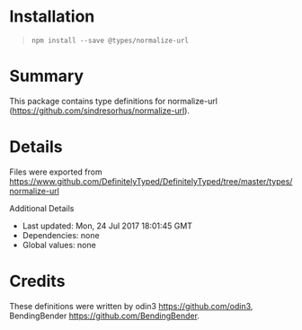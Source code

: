 # Installation
> `npm install --save @types/normalize-url`

# Summary
This package contains type definitions for normalize-url (https://github.com/sindresorhus/normalize-url).

# Details
Files were exported from https://www.github.com/DefinitelyTyped/DefinitelyTyped/tree/master/types/normalize-url

Additional Details
 * Last updated: Mon, 24 Jul 2017 18:01:45 GMT
 * Dependencies: none
 * Global values: none

# Credits
These definitions were written by odin3 <https://github.com/odin3>, BendingBender <https://github.com/BendingBender>.
